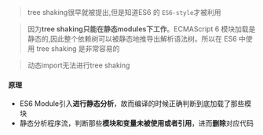 > tree shaking很早就被提出,但是知道ES6 的 `ES6-style`才被利用

> 因为**tree shaking只能在静态modules下工作**。ECMAScript 6 模块加载是静态的,因此整个依赖树可以被静态地推导出解析语法树。所以在 ES6 中使用 tree shaking 是非常容易的

> 动态import无法进行tree shaking

#### 原理

- ES6 Module引入**进行静态分析**，故而编译的时候正确判断到底加载了那些模块
- 静态分析程序流，判断那些**模块和变量未被使用或者引用**，进而**删除**对应代码

